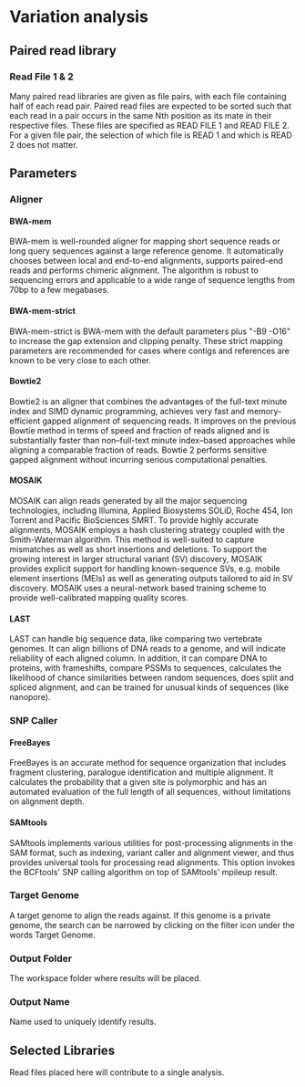 # Variation analysis

## Paired read library

### Read File 1 & 2
Many paired read libraries are given as file pairs,
with each file containing half of each read pair. Paired read files are
expected to be sorted such that each read in a pair occurs in the same
Nth position as its mate in their respective files. These files are
specified as READ FILE 1 and READ FILE 2. For a given file pair, the
selection of which file is READ 1 and which is READ 2 does not matter.

## Parameters

### Aligner

#### BWA-mem
BWA-mem is well-rounded aligner for mapping short sequence reads or long
query sequences against a large reference genome. It automatically
chooses between local and end-to-end alignments, supports paired-end
reads and performs chimeric alignment. The algorithm is robust to
sequencing errors and applicable to a wide range of sequence lengths
from 70bp to a few megabases.

#### BWA-mem-strict
BWA-mem-strict is BWA-mem with the default parameters plus "-B9 -O16" to
increase the gap extension and clipping penalty. These strict mapping
parameters are recommended for cases where contigs and references are
known to be very close to each other.

#### Bowtie2
Bowtie2 is an aligner that combines the advantages of the full-text
minute index and SIMD dynamic programming, achieves very fast and
memory-efficient gapped alignment of sequencing reads. It improves on
the previous Bowtie method in terms of speed and fraction of reads
aligned and is substantially faster than non–full-text minute
index–based approaches while aligning a comparable fraction of reads.
Bowtie 2 performs sensitive gapped alignment without incurring serious
computational penalties.

#### MOSAIK
MOSAIK can align reads generated by all the major sequencing
technologies, including Illumina, Applied Biosystems SOLiD, Roche 454,
Ion Torrent and Pacific BioSciences SMRT. To provide highly accurate
alignments, MOSAIK employs a hash clustering strategy coupled with the
Smith-Waterman algorithm. This method is well-suited to capture
mismatches as well as short insertions and deletions. To support the
growing interest in larger structural variant (SV) discovery, MOSAIK
provides explicit support for handling known-sequence SVs, e.g. mobile
element insertions (MEIs) as well as generating outputs tailored to aid
in SV discovery. MOSAIK uses a neural-network based training scheme to
provide well-calibrated mapping quality scores.

#### LAST
LAST can handle big sequence data, like comparing two vertebrate
genomes. It can align billions of DNA reads to a genome, and will
indicate reliability of each aligned column. In addition, it can compare
DNA to proteins, with frameshifts, compare PSSMs to sequences,
calculates the likelihood of chance similarities between random
sequences, does split and spliced alignment, and can be trained for
unusual kinds of sequences (like nanopore).

### SNP Caller

#### FreeBayes
FreeBayes is an accurate method for sequence organization that includes
fragment clustering, paralogue identification and multiple alignment. It
calculates the probability that a given site is polymorphic and has an
automated evaluation of the full length of all sequences, without
limitations on alignment depth.

#### SAMtools
SAMtools implements various utilities for post-processing alignments in
the SAM format, such as indexing, variant caller and alignment viewer,
and thus provides universal tools for processing read alignments. This
option invokes the BCFtools' SNP calling algorithm on top of SAMtools'
mpileup result.

### Target Genome
A target genome to align the reads against. If this genome is a private
genome, the search can be narrowed by clicking on the filter icon under
the words Target Genome.

### Output Folder
The workspace folder where results will be placed.

### Output Name
Name used to uniquely identify results.

## Selected Libraries
Read files placed here will contribute to a single analysis.
